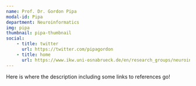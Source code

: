 ```yaml
---
name: Prof. Dr. Gordon Pipa
modal-id: Pipa
department: Neuroinformatics
img: pipa
thumbnail: pipa-thumbnail
social:
    - title: twitter
      url: https://twitter.com/pipagordon
    - title: home
      url: https://www.ikw.uni-osnabrueck.de/en/research_groups/neuroinformatics/overview.html
---
```


Here is where the description including some links to references go!